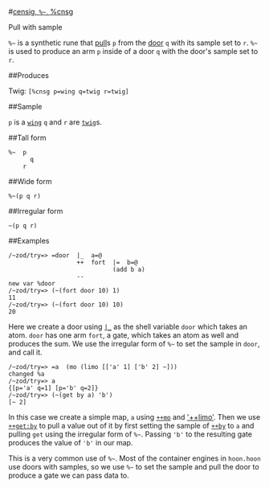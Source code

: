 #[censig, `%~`, %cnsg](#cnsg)

Pull with sample

`%~` is a synthetic rune that [pull]()s `p` from the [door]() `q` with its sample set to `r`. `%~` is used to produce an arm `p` inside of a door `q` with the door's sample set to `r`.

##Produces

Twig: `[%cnsg p=wing q=twig r=twig]`

##Sample

`p` is a [`wing`]()
`q` and `r` are [`twig`]()s.

##Tall form

    %~  p
          q
        r

##Wide form

    %~(p q r)

##Irregular form

    ~(p q r)

##Examples

    /~zod/try=> =door  |_  a=@
                       ++  fort  |=  b=@
                                 (add b a)
                       --
    new var %door
    /~zod/try=> (~(fort door 10) 1)
    11
    /~zod/try=> (~(fort door 10) 10)
    20

Here we create a door using [`|_`]() as the shell variable `door` which takes an atom. `door` has one arm `fort`, a gate, which takes an atom as well and produces the sum. We use the irregular form of `%~` to set the sample in `door`, and call it.

    /~zod/try=> =a  (mo (limo [['a' 1] ['b' 2] ~]))
    changed %a
    /~zod/try=> a
    {[p='a' q=1] [p='b' q=2]}
    /~zod/try=> (~(get by a) 'b')
    [~ 2]

In this case we create a simple map, `a` using [`++mo`]() and ['++limo'](). Then we use [`++get:by`]() to pull a value out of it by first setting the sample of [`++by`]() to `a` and pulling `get` using the irregular form of `%~`. Passing `'b'` to the resulting gate produces the value of `'b'` in our map. 

This is a very common use of `%~`. Most of the container engines in `hoon.hoon` use doors with samples, so we use `%~` to set the sample and pull the door to produce a gate we can pass data to.